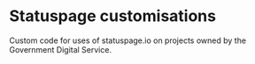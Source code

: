 # Statuspage customisations

Custom code for uses of statuspage.io on projects owned by the Government Digital Service.
